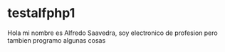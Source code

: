 # testalfphp1
Hola mi nombre es Alfredo Saavedra, soy electronico de profesion pero tambien programo algunas cosas
